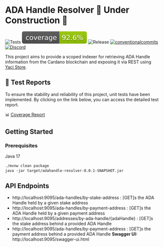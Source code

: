 # ADA Handle Resolver 🚧️ Under Construction 🚧️

<p align="left">
<img alt="Tests" src="https://github.com/cardano-foundation/adahandle-resolver/actions/workflows/tests.yaml/badge.svg" />
<img alt="Coverage" src="https://github.com/cardano-foundation/adahandle-resolver/blob/gh-pages/badges/jacoco.svg?raw=true" />
<img alt="Release" src="https://github.com/cardano-foundation/adahandle-resolver/actions/workflows/release.yaml/badge.svg?branch=main" />
<a href="https://conventionalcommits.org"><img alt="conventionalcommits" src="https://img.shields.io/badge/Conventional%20Commits-1.0.0-%23FE5196?logo=conventionalcommits" /></a>
<a href="https://discord.gg/4WVNHgQ7bP"><img alt="Discord" src="https://img.shields.io/discord/1022471509173882950"></a>
</p>

This project aims to provide a scoped indexer for retrieving ADA Handle information from the Cardano blockchain 
and exposing it via REST using [Yaci Store](https://github.com/bloxbean/yaci-store).

## 🧪 Test Reports

To ensure the stability and reliability of this project, unit tests have been implemented. By clicking on the link below, you can access the detailed test report.

📊 [Coverage Report](https://cardano-foundation.github.io/cf-ledger-consumer/coverage-report/)

## Getting Started

### Prerequisites

Java 17

```
./mvnw clean package
java -jar target/adahandle-resolver-0.0.1-SNAPSHOT.jar
```

## API Endpoints

- http://localhost:9095/ada-handles/by-stake-address : [GET]s the ADA Handle held by a given stake address
- http://localhost:9095/ada-handles/by-payment-address : [GET]s the ADA Handle held by a given payment address
- http://localhost:9095/addresses/by-ada-handle/{adaHandle} : [GET]s the stake address behind a provided ADA Handle
- http://localhost:9095/ada-handles/by-payment-address : [GET]s the payment address behind a provided ADA Handle
**Swagger UI:**  http://localhost:9095/swagger-ui.html